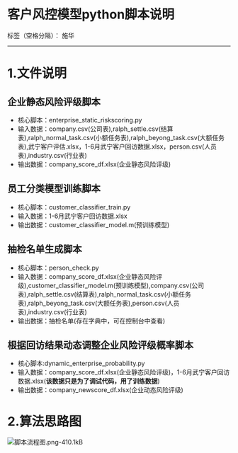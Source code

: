 # 客户风控模型python脚本说明

标签（空格分隔）： 施华

---

# **1.文件说明**
## **企业静态风险评级脚本**
+ 核心脚本：enterprise_static_riskscoring.py
+ 输入数据：company.csv(公司表),ralph_settle.csv(结算表),ralph_normal_task.csv(小额任务表),ralph_beyong_task.csv(大额任务表),武宁客户评估.xlsx，1-6月武宁客户回访数据.xlsx，person.csv(人员表),industry.csv(行业表)
+ 输出数据：company_score_df.xlsx(企业静态风险评级)

## **员工分类模型训练脚本**
+ 核心脚本：customer_classifier_train.py
+ 输入数据：1-6月武宁客户回访数据.xlsx
+ 输出数据：customer_classifier_model.m(预训练模型)

## **抽检名单生成脚本**
+ 核心脚本：person_check.py
+ 输入数据：company_score_df.xlsx(企业静态风险评级),customer_classifier_model.m(预训练模型),company.csv(公司表),ralph_settle.csv(结算表),ralph_normal_task.csv(小额任务表),ralph_beyong_task.csv(大额任务表),person.csv(人员表),industry.csv(行业表)
+ 输出数据：抽检名单(存在字典中，可在控制台中查看)

## **根据回访结果动态调整企业风险评级概率脚本**
+ 核心脚本:dynamic_enterprise_probability.py
+ 输入数据：company_score_df.xlsx(企业静态风险评级)，1-6月武宁客户回访数据.xlsx(**该数据只是为了调试代码，用了训练数据**)
+ 输出数据：company_newscore_df.xlsx(企业动态风险评级)

# 2.算法思路图

![脚本流程图.png-410.1kB][1]


  [1]: http://static.zybuluo.com/tulip0216/2yrwu2ewyvdnhvzaej11l9ti/%E8%84%9A%E6%9C%AC%E6%B5%81%E7%A8%8B%E5%9B%BE.png